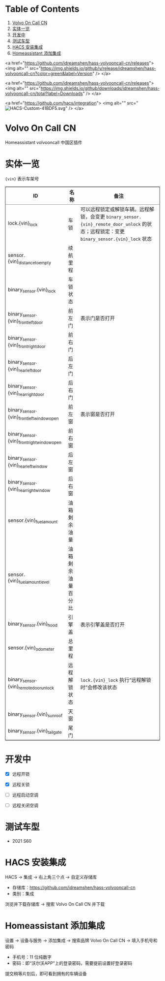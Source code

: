 # Table of Contents

1.  [Volvo On Call CN](#orgf1baa5f)
2.  [实体一览](#org454eeb3)
3.  [开发中](#org25d0973)
4.  [测试车型](#org75825a1)
5.  [HACS 安装集成](#org8df6d42)
6.  [Homeassistant 添加集成](#orga196806)

<div class="html" id="org87f1223">
<p>
&lt;a href="<a href="https://github.com/idreamshen/hass-volvooncall-cn/releases">https://github.com/idreamshen/hass-volvooncall-cn/releases</a>"&gt;
&lt;img alt="" src="<a href="https://img.shields.io/github/v/release/idreamshen/hass-volvooncall-cn?color=green&amp;label=Version">https://img.shields.io/github/v/release/idreamshen/hass-volvooncall-cn?color=green&amp;label=Version</a>" /&gt;
&lt;/a&gt;
</p>

</div>

<div class="html" id="orgcdde9ba">
<p>
&lt;a href="<a href="https://github.com/idreamshen/hass-volvooncall-cn/releases">https://github.com/idreamshen/hass-volvooncall-cn/releases</a>"&gt;
&lt;img alt="" src="<a href="https://img.shields.io/github/downloads/idreamshen/hass-volvooncall-cn/total?label=Downloads">https://img.shields.io/github/downloads/idreamshen/hass-volvooncall-cn/total?label=Downloads</a>" /&gt;
&lt;/a&gt;
</p>

</div>

<div class="html" id="orgcaa137d">
<p>
&lt;a href="<a href="https://github.com/hacs/integration">https://github.com/hacs/integration</a>"&gt;
&lt;img alt="" src="<img src="https://img.shields.io/badge/HACS-Custom-41BDF5.svg" alt="HACS-Custom-41BDF5.svg" class="org-svg" />" /&gt;
&lt;/a&gt;
</p>

</div>


<a id="orgf1baa5f"></a>

# Volvo On Call CN

Homeassistant volvooncall 中国区插件


<a id="org454eeb3"></a>

# 实体一览

`{vin}` 表示车架号

<table border="2" cellspacing="0" cellpadding="6" rules="groups" frame="hsides">


<colgroup>
<col  class="org-left" />

<col  class="org-left" />

<col  class="org-left" />
</colgroup>
<thead>
<tr>
<th scope="col" class="org-left">ID</th>
<th scope="col" class="org-left">名称</th>
<th scope="col" class="org-left">备注</th>
</tr>
</thead>

<tbody>
<tr>
<td class="org-left">lock.{vin}<sub>lock</sub></td>
<td class="org-left">车锁</td>
<td class="org-left">可以远程锁定或解锁车辆。远程解锁，会变更 <code>binary_sensor.{vin}_remote_door_unlock</code> 的状态；远程锁定：变更 <code>binary_sensor.{vin}_lock</code> 状态</td>
</tr>


<tr>
<td class="org-left">sensor.{vin}<sub>distance</sub><sub>to</sub><sub>empty</sub></td>
<td class="org-left">续航里程</td>
<td class="org-left">&#xa0;</td>
</tr>


<tr>
<td class="org-left">binary<sub>sensor</sub>.{vin}<sub>lock</sub></td>
<td class="org-left">车锁状态</td>
<td class="org-left">&#xa0;</td>
</tr>


<tr>
<td class="org-left">binary<sub>sensor</sub>.{vin}<sub>front</sub><sub>left</sub><sub>door</sub></td>
<td class="org-left">前左门</td>
<td class="org-left">表示门是否打开</td>
</tr>


<tr>
<td class="org-left">binary<sub>sensor</sub>.{vin}<sub>front</sub><sub>right</sub><sub>door</sub></td>
<td class="org-left">前右门</td>
<td class="org-left">&#xa0;</td>
</tr>


<tr>
<td class="org-left">binary<sub>sensor</sub>.{vin}<sub>rear</sub><sub>left</sub><sub>door</sub></td>
<td class="org-left">后左门</td>
<td class="org-left">&#xa0;</td>
</tr>


<tr>
<td class="org-left">binary<sub>sensor</sub>.{vin}<sub>rear</sub><sub>right</sub><sub>door</sub></td>
<td class="org-left">后右门</td>
<td class="org-left">&#xa0;</td>
</tr>


<tr>
<td class="org-left">binary<sub>sensor</sub>.{vin}<sub>front</sub><sub>left</sub><sub>window</sub><sub>open</sub></td>
<td class="org-left">前左窗</td>
<td class="org-left">表示窗是否打开</td>
</tr>


<tr>
<td class="org-left">binary<sub>sensor</sub>.{vin}<sub>front</sub><sub>right</sub><sub>window</sub><sub>open</sub></td>
<td class="org-left">前右窗</td>
<td class="org-left">&#xa0;</td>
</tr>


<tr>
<td class="org-left">binary<sub>sensor</sub>.{vin}<sub>rear</sub><sub>left</sub><sub>window</sub></td>
<td class="org-left">后左窗</td>
<td class="org-left">&#xa0;</td>
</tr>


<tr>
<td class="org-left">binary<sub>sensor</sub>.{vin}<sub>rear</sub><sub>right</sub><sub>window</sub></td>
<td class="org-left">后右窗</td>
<td class="org-left">&#xa0;</td>
</tr>


<tr>
<td class="org-left">sensor.{vin}<sub>fuel</sub><sub>amount</sub></td>
<td class="org-left">油箱剩余油量</td>
<td class="org-left">&#xa0;</td>
</tr>


<tr>
<td class="org-left">sensor.{vin}<sub>fuel</sub><sub>amount</sub><sub>level</sub></td>
<td class="org-left">油箱剩余油量百分比</td>
<td class="org-left">&#xa0;</td>
</tr>


<tr>
<td class="org-left">binary<sub>sensor</sub>.{vin}<sub>hood</sub></td>
<td class="org-left">引擎盖</td>
<td class="org-left">表示引擎盖是否打开</td>
</tr>


<tr>
<td class="org-left">sensor.{vin}<sub>odometer</sub></td>
<td class="org-left">总里程</td>
<td class="org-left">&#xa0;</td>
</tr>


<tr>
<td class="org-left">binary<sub>sensor</sub>.{vin}<sub>remote</sub><sub>door</sub><sub>unlock</sub></td>
<td class="org-left">远程解锁状态</td>
<td class="org-left"><code>lock.{vin}_lock</code> 执行“远程解锁时”会修改该状态</td>
</tr>


<tr>
<td class="org-left">binary<sub>sensor</sub>.{vin}<sub>sunroof</sub></td>
<td class="org-left">天窗</td>
<td class="org-left">&#xa0;</td>
</tr>


<tr>
<td class="org-left">binary<sub>sensor</sub>.{vin}<sub>tail</sub><sub>gate</sub></td>
<td class="org-left">尾门</td>
<td class="org-left">&#xa0;</td>
</tr>
</tbody>
</table>


<a id="org25d0973"></a>

# 开发中

-   [X] 远程开锁
-   [X] 远程关锁
-   [ ] 远程启动空调
-   [ ] 远程关闭空调


<a id="org75825a1"></a>

# 测试车型

-   2021 S60


<a id="org8df6d42"></a>

# HACS 安装集成

HACS -> 集成 -> 右上角三个点 -> 自定义存储库

-   存储库：<https://github.com/idreamshen/hass-volvooncall-cn>
-   类别：集成

浏览并下载存储库 -> 搜索 Volvo On Call CN 并下载


<a id="orga196806"></a>

# Homeassistant 添加集成

设置 -> 设备与服务 -> 添加集成 -> 搜索品牌 Volvo On Call CN -> 填入手机号和密码

-   手机号：11 位纯数字
-   密码：即“沃尔沃APP”上的登录密码，需要提前设置好登录密码

提交稍等片刻后，即可看到拥有的车辆设备
